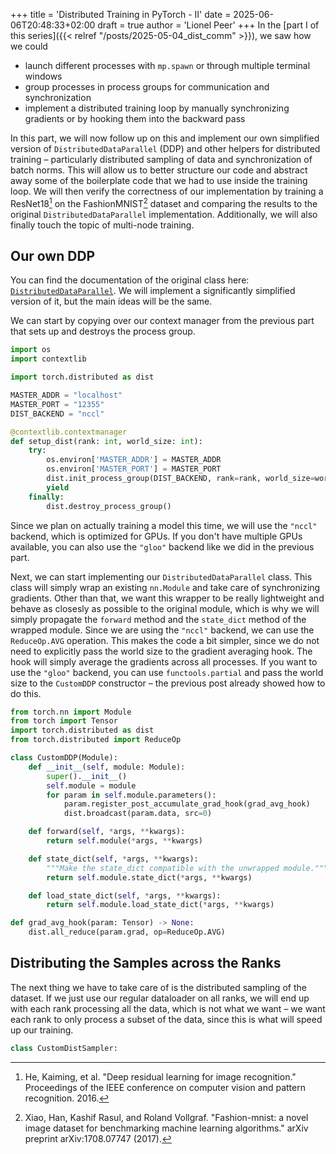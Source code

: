 +++
title = 'Distributed Training in PyTorch - II'
date = 2025-06-06T20:48:33+02:00
draft = true
author = 'Lionel Peer'
+++
In the [part I of this series]({{< relref "/posts/2025-05-04_dist_comm" >}}), we saw how we could
- launch different processes with `mp.spawn` or through multiple terminal windows
- group processes in process groups for communication and synchronization
- implement a distributed training loop by manually synchronizing gradients or by hooking them into the backward pass

In this part, we will now follow up on this and implement our own simplified version of `DistributedDataParallel` (DDP) and other helpers for distributed training – particularly distributed sampling of data and synchronization of batch norms. This will allow us to better structure our code and abstract away some of the boilerplate code that we had to use inside the training loop. We will then verify the correctness of our implementation by training a ResNet18[^1] on the FashionMNIST[^2] dataset and comparing the results to the original `DistributedDataParallel` implementation. Additionally, we will also finally touch the topic of multi-node training.

## Our own DDP
You can find the documentation of the original class here: [`DistributedDataParallel`](https://docs.pytorch.org/docs/stable/generated/torch.nn.parallel.DistributedDataParallel.html). We will implement a significantly simplified version of it, but the main ideas will be the same.

We can start by copying over our context manager from the previous part that sets up and destroys the process group.

```python
import os
import contextlib

import torch.distributed as dist

MASTER_ADDR = "localhost"
MASTER_PORT = "12355"
DIST_BACKEND = "nccl"

@contextlib.contextmanager
def setup_dist(rank: int, world_size: int):
    try:
        os.environ['MASTER_ADDR'] = MASTER_ADDR
        os.environ['MASTER_PORT'] = MASTER_PORT
        dist.init_process_group(DIST_BACKEND, rank=rank, world_size=world_size)
        yield
    finally:
        dist.destroy_process_group()
```

Since we plan on actually training a model this time, we will use the `"nccl"` backend, which is optimized for GPUs. If you don't have multiple GPUs available, you can also use the `"gloo"` backend like we did in the previous part.

Next, we can start implementing our `DistributedDataParallel` class. This class will simply wrap an existing `nn.Module` and take care of synchronizing gradients. Other than that, we want this wrapper to be really lightweight and behave as closesly as possible to the original module, which is why we will simply propagate the `forward` method and the `state_dict` method of the wrapped module. Since we are using the `"nccl"` backend, we can use the `ReduceOp.AVG` operation. This makes the code a bit simpler, since we do not need to explicitly pass the world size to the gradient averaging hook. The hook will simply average the gradients across all processes. If you want to use the `"gloo"` backend, you can use `functools.partial` and pass the world size to the `CustomDDP` constructor – the previous post already showed how to do this.

```python
from torch.nn import Module
from torch import Tensor
import torch.distributed as dist
from torch.distributed import ReduceOp

class CustomDDP(Module):
    def __init__(self, module: Module):
        super().__init__()
        self.module = module
        for param in self.module.parameters():
            param.register_post_accumulate_grad_hook(grad_avg_hook)
            dist.broadcast(param.data, src=0)

    def forward(self, *args, **kwargs):
        return self.module(*args, **kwargs)

    def state_dict(self, *args, **kwargs):
        """Make the state_dict compatible with the unwrapped module."""
        return self.module.state_dict(*args, **kwargs)

    def load_state_dict(self, *args, **kwargs):
        return self.module.load_state_dict(*args, **kwargs)

def grad_avg_hook(param: Tensor) -> None:
    dist.all_reduce(param.grad, op=ReduceOp.AVG)
```

## Distributing the Samples across the Ranks

The next thing we have to take care of is the distributed sampling of the dataset. If we just use our regular dataloader on all ranks, we will end up with each rank processing all the data, which is not what we want – we want each rank to only process a subset of the data, since this is what will speed up our training.

```python
class CustomDistSampler:
```

[^1]: He, Kaiming, et al. "Deep residual learning for image recognition." Proceedings of the IEEE conference on computer vision and pattern recognition. 2016.
[^2]: Xiao, Han, Kashif Rasul, and Roland Vollgraf. "Fashion-mnist: a novel image dataset for benchmarking machine learning algorithms." arXiv preprint arXiv:1708.07747 (2017).